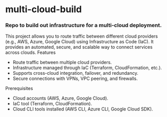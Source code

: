 # multi-cloud-build

### Repo to build out infrastructure for a multi-cloud deployment. 
This project allows you to route traffic between different cloud providers (e.g., AWS, Azure, Google Cloud) using Infrastructure as Code (IaC). It provides an automated, secure, and scalable way to connect services across clouds.
Features

- Route traffic between multiple cloud providers.
- Infrastructure managed through IaC (Terraform, CloudFormation, etc.).
- Supports cross-cloud integration, failover, and redundancy.
- Secure connections with VPNs, VPC peering, and firewalls.

Prerequisites

- Cloud accounts (AWS, Azure, Google Cloud).
- IaC tool (Terraform, CloudFormation).
- Cloud CLI tools installed (AWS CLI, Azure CLI, Google Cloud SDK).
